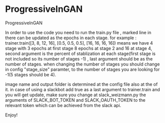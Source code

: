 # ProgressiveInGAN
ProgressiveInGAN

In order to use the code you need to run the train.py file , marked line in there can be updated as the epochs in each stage. 
for example : 
trainer.train([3, 8, 12, 16], [0.5, 0.5, 0.5], [16, 16, 16, 16])
means we have 4 stage with 3 epochs at first stage 8 epochs at stage 2 and 16 at stage 4, second argument is the percent of stablization
at each stage(first stage is not included so its number of stages -1) , last argument should be as the number of stages.
when changing the number of stages you should change in config "stage_size" paramter, to the number of stages you are looking for -1(5 stages should be 4).


image name and output folder is determined at the config file also at the of it.
in case of using a slackbot add true as a last argument to trainer.train and you will get update, make sure you change at slack_weizmann.py
the arguments of SLACK_BOT_TOKEN  and SLACK_OAUTH_TOKEN  to the relevant token which can be achieved from the slack api.

Enjoy!
